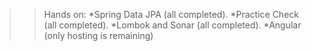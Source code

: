 >>Hands on:
*Spring Data JPA (all completed).
*Practice Check (all completed).
*Lombok and Sonar (all completed).
*Angular (only hosting is remaining)
